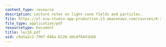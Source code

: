 ```yaml
---
content_type: resource
description: Lecture notes on light-cone fields and particles.
file: https://ol-ocw-studio-app-production.s3.amazonaws.com/courses/8-251-string-theory-for-undergraduates-spring-2007/c0a5a2c2790f048ab228ddcdf6441bb8_lec16.pdf
file_type: application/pdf
resourcetype: Document
title: lec16.pdf
uid: c0a5a2c2-790f-048a-b228-ddcdf6441bb8
---
```

